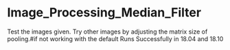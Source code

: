 # Image_Processing_Median_Filter
Test the images given.
Try other images by adjusting the matrix size of pooling.#if not working with the default
Runs Successfully in 18.04 and 18.10
